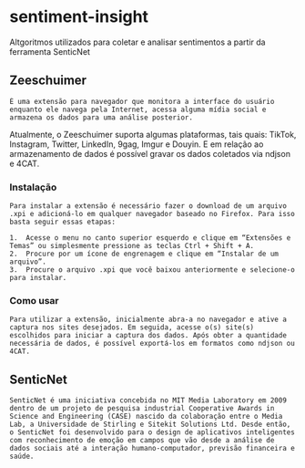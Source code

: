 # sentiment-insight
Altgoritmos utilizados para coletar e analisar sentimentos a partir da ferramenta SenticNet


## Zeeschuimer
    É uma extensão para navegador que monitora a interface do usuário enquanto ele navega pela Internet, acessa alguma mídia social e armazena os dados para uma análise posterior.
Atualmente, o Zeeschuimer suporta algumas plataformas, tais quais: TikTok, Instagram, Twitter, LinkedIn, 9gag, Imgur e Douyin. E em relação ao armazenamento de dados é possível gravar os dados coletados via ndjson e 4CAT.

### 	Instalação
    Para instalar a extensão é necessário fazer o download de um arquivo .xpi e adicioná-lo em qualquer navegador baseado no Firefox. Para isso basta seguir essas etapas:

    1.	Acesse o menu no canto superior esquerdo e clique em “Extensões e Temas” ou simplesmente pressione as teclas Ctrl + Shift + A. 
    2.	Procure por um ícone de engrenagem e clique em “Instalar de um arquivo”.
    3.	Procure o arquivo .xpi que você baixou anteriormente e selecione-o para instalar.

### Como usar
    Para utilizar a extensão, inicialmente abra-a no navegador e ative a captura nos sites desejados. Em seguida, acesse o(s) site(s) escolhidos para iniciar a captura dos dados. Após obter a quantidade necessária de dados, é possível exportá-los em formatos como ndjson ou 4CAT.


## SenticNet

    SenticNet é uma iniciativa concebida no MIT Media Laboratory em 2009 dentro de um projeto de pesquisa industrial Cooperative Awards in Science and Engineering (CASE) nascido da colaboração entre o Media Lab, a Universidade de Stirling e Sitekit Solutions Ltd. Desde então, o SenticNet foi desenvolvido para o design de aplicativos inteligentes com reconhecimento de emoção em campos que vão desde a análise de dados sociais até a interação humano-computador, previsão financeira e saúde. 

